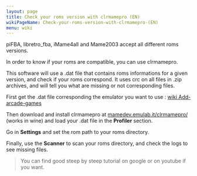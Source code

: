 ```yaml
---
layout: page
title: Check your roms version with clrmamepro (EN)
wikiPageName: Check-your-roms-version-with-clrmamepro-(EN)
menu: wiki
---
```


piFBA, libretro_fba, iMame4all and Mame2003 accept all different roms versions.

In order to know if your roms are compatible, you can use clrmamepro. 

This software will use a .dat file that contains roms informations for a given version, and check if your roms correspond. It uses crc on all files in .zip archives, and will tell you what are missing or not corresponding files.

First get the .dat file corresponding the emulator you want to use :
[wiki Add-arcade-games](https://github.com/recalbox/recalbox-os/wiki/Add-arcade-games-%28EN%29)

Then download and install clrmamepro at [mamedev.emulab.it/clrmamepro/](http://mamedev.emulab.it/clrmamepro/) (works in wine) and load your .dat file in the **Profiler** section.

Go in **Settings** and set the rom path to your roms directory.

Finally, use the **Scanner** to scan your roms directory, and check the logs to see missing files.

> You can find good steep by steep tutorial on google or on youtube if you want.
